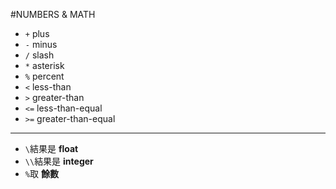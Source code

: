 #NUMBERS & MATH
* `+` plus
* `-` minus
* `/` slash
* `*` asterisk
* `%` percent
* `<` less-than
* `>` greater-than
* `<=` less-than-equal
* `>=` greater-than-equal
******
* `\`結果是 **float**
* `\\`結果是 **integer**
* `%`取 **餘數**
